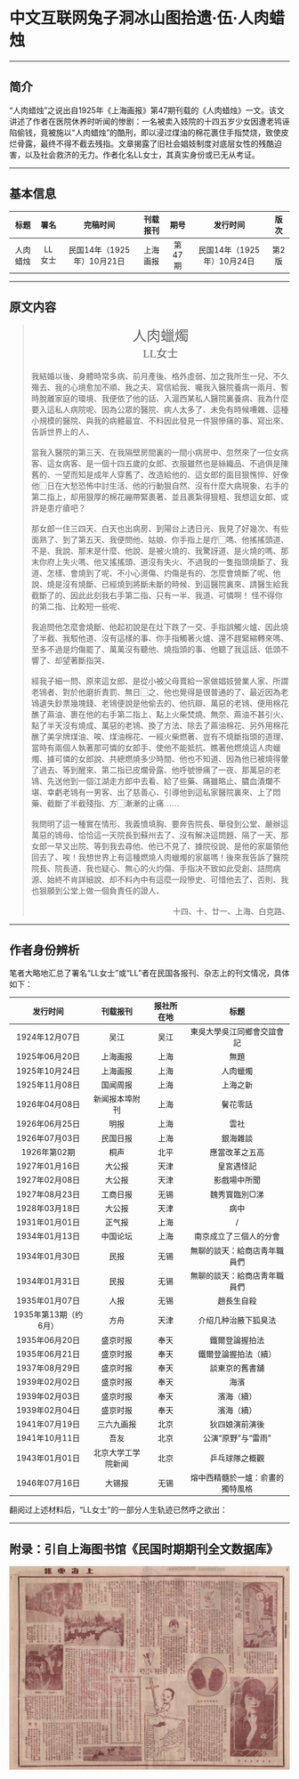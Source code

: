 # 中文互联网兔子洞冰山图拾遗·伍·人肉蜡烛

---

## 简介

“人肉蜡烛”之说出自1925年《上海画报》第47期刊载的《人肉蜡烛》一文。该文讲述了作者在医院休养时听闻的惨剧：一名被卖入妓院的十四五岁少女因遭老鸨诬陷偷钱，竟被施以“人肉蜡烛”的酷刑，即以浸过煤油的棉花裹住手指焚烧，致使皮烂骨露，最终不得不截去残指。文章揭露了旧社会娼妓制度对底层女性的残酷迫害，以及社会救济的无力。作者化名LL女士，其真实身份或已无从考证。

---

## 基本信息

|  标题  |  署名  |        完稿时间        | 刊载报刊 |  期号  |        发行时间        | 版次  |
|:----:|:----:|:------------------:|:----:|:----:|:------------------:|:---:|
| 人肉蜡烛 | LL女士 | 民国14年（1925年）10月21日 | 上海画报 | 第47期 | 民国14年（1925年）10月24日 | 第2版 |

---

## 原文内容
 
> <div style="text-align: center; font-family: 宋体; font-size: 1.8em;">人肉蠟燭</div>
> 
> <div style="text-align: center; font-family: 宋体; font-size: 1.4em;">LL女士</div>
> <br>
> <div style="text-align: left; font-family: 宋体; font-size: 1em;">我結婚以後、身體時常多病、前月產後、格外虛弱、加之我所生一兒、不久殤去、我的心境愈加不順、我之夫、寫信給我、囑我入醫院養病一兩月、暫時脫離家庭的環境、我便依了他的話、入滬西某私人醫院裏養病、我為什麼要入這私人病院呢、因為公眾的醫院、病人太多了、未免有時候嘈雜、這種小規模的醫院、與我的病體最宜、不料因此發見一件狠慘痛的事、寫出來、告訴世界上的人、</div>
> <br>
> <div style="text-align: left; font-family: 宋体; font-size: 1em;">當我入醫院的第三天、在我隔壁房間裏的一間小病房中、忽然來了一位女病客、這女病客、是一個十四五歲的女郎、衣服雖然也是絲織品、不過俱是陳舊的、一望而知是成年人穿舊了、改造給他的、這女郎的面目狠憔悴、好像他▢日在大愁恐怖中討生活、他的行動狠自然、沒有什麼大病現象、右手的第二指上，却用狠厚的棉花繃帶緊裹著、並且裹紮得狠粗、我想這女郎、或許是患疔瘡吧？</div>
> <br>
> <div style="text-align: left; font-family: 宋体; font-size: 1em;">那女郎一住三四天、白天也出病房、到陽台上透日光、我見了好幾次、有些面熟了、到了第五天、我便問他、姑娘、你手指上是疔▢嗎、他搖搖頭道、不是、我說、那末是什麼、他說、是被火燒的、我驚訝道、是火燒的嗎、那末你府上失火嗎、他又搖搖頭、道沒有失火、不過我的一隻指頭燒斷了、我道、怎樣、會燒到了呢、不小心燙傷、灼傷是有的、怎麼會燒斷了呢、他說、燒是沒有燒斷、已經燒到將斷未斷的時候、到這醫院裏來、請醫生給我截斷了的、因此此刻我右手第二指、只有一半、我道、可憐啊！ 怪不得你的第二指、比較短一些呢、</div>
> <br>
> <div style="text-align: left; font-family: 宋体; font-size: 1em;">我追問他怎麼會燒斷、他起初說是在灶下跌了一交、手指誤觸火爐、因此燒了半截、我駁他道、沒有這樣的事、你手指觸著火爐、還不趕緊縮轉來嗎、至多不過是灼傷罷了、萬萬沒有聽他、燒指頭的事、他聽了我這話、低頭不響了、却望著斷指哭、</div>
> <br>
> <div style="text-align: left; font-family: 宋体; font-size: 1em;">經我子細一問、原來這女郎、是從小被父母賣給一家做娼妓營業人家、所謂老鴇者、對於他磨折責罰、無日▢之、他也覺得是很普通的了、最近因為老鴇遺失鈔票幾塊錢、老鴇便說是他偷去的、他抗辯、萬惡的老鴇、便用棉花醮了蔴油、裹在他的右手第二指上、點上火柴焚燒、無奈、蔴油不甚引火、點了半天沒有燒成、萬惡的老鴇、換了方法、除去了蔴油棉花、另外用棉花醮了美孚牌煤油、唉、煤油棉花、一經火柴燃著、豈有不燒斷指頭的道理、當時有兩個人執著那可憐的女郎手、使他不能抵抗、瞧著他燃燒這人肉蠟燭、據可憐的女郎說、共總燃燒多少時間、他也不知道、因為他已被燒得暈了過去、等到醒來、第二指已皮爛骨露、他呼號慘痛了一夜、那萬惡的老鴇、先送他到一個江湖走方郎中去看、給了些藥、痛雖略止、膿血潰爛不堪、幸虧老鴇有一男客、出了慈善心、引導他到這私家醫院裏來、上了悶藥、截斷了半截殘指、方▢漸漸的止痛……</div>
> <br>
> <div style="text-align: left; font-family: 宋体; font-size: 1em;">我問明了這一種實在情形、我義憤填胸、要奔告院長、舉發到公堂、嚴辦這萬惡的鴇母、恰恰這一天院長到蘇州去了、沒有解决這問題、隔了一天、那女郎一早又出院、等到我去尋他、他已不見了、據院役說、是他的家屬領他回去了、唉！我想世界上有這種燃燒人肉蠟燭的家屬嗎！後來我告訴了醫院院長、院長道、我也疑心、無心的火灼傷、手指决不致如此受創、詰問病源、始終不肯詳細說、却不料內中有這麼一段慘史、可惜他去了、否則、我也狠願到公堂上做一個負責任的證人、</div>
> <br>
> <div style="text-align: right; font-family: 宋体; font-size: 1em;">十四、十、廿一、上海、白克路、</div>

---

## 作者身份辨析

笔者大略地汇总了署名“LL女士”或“LL”者在民国各报刊、杂志上的刊文情况，具体如下：

|      发行时间      |   刊载报刊    | 报社所在地 |        标题        |
|:--------------:|:---------:|:-----:|:----------------:|
|  1924年12月07日   |    吴江     |  吴江   |  東吳大學吳江同鄉會交誼會記   |
|  1925年06月20日   |   上海画报    |  上海   |       	無題        |
|  1925年10月24日   |   上海画报    |  上海   |       人肉蠟燭       |
|  1925年11月08日   |   国闻周报    |  上海   |       上海之新       |
|  1926年04月08日   | 	新闻报本埠附刊  |  上海   |      	鬢花零話       |
|  1926年06月25日   |    明报     |  上海   |        雲社        |
|  1926年07月03日   |   民国日报    |  上海   |      	銀海雜談       |
|   1926年第02期    |    桐声     |  北平   |     應當改革之五高      |
|  1927年01月16日   |    大公报    |  天津   |      	皇宮遇怪記      |
|  1927年02月08日   |    大公报    |  天津   |     	影戲場中所聞      |
|  1927年08月23日   |   工商日报    |  无锡   |     	魏秀寳臨別▢涕     |
|  1928年03月18日   |    大公报    |  天津   |        病中        |
|  1931年01月01日   |    正气报    |  上海   |        /         |
|  1934年01月13日   |   中国论坛    |  上海   |   南京成立了三個人的分會    |
|  1934年01月30日   |    民报     |  无锡   |  無聊的談天：給商店靑年職員們  |
|  1934年01月31日   |    民报     |  无锡   |  無聊的談天：給商店靑年職員們  |
|  1935年01月07日   |    人报     |  无锡   |      趙長生自殺       |
| 1935年第13期（约6月） |    方舟     |  天津   |    介绍几种治腋下狐臭法    |
|  1935年06月20日   |   盛京时报    |  奉天   |     鐵爾登論握拍法      |
|  1935年06月21日   |   盛京时报    |  奉天   |   	鐵爾登論握拍法（續）    |
|  1937年08月29日   |   盛京时报    |  奉天   |     談東京的舊書舖      |
|  1939年02月02日   |   盛京时报    |  奉天   |        海濱        |
|  1939年02月03日   |   盛京时报    |  奉天   |      濱海（續）       |
|  1939年02月04日   |   盛京时报    |  奉天   |      濱海（續）       |
|  1941年07月19日   |   三六九画报   |  北京   |     狄四娘演前演後      |
|  1941年10月11日   |    吾友     |  北京   |   公演“原野”与“雷雨”    |
|  1943年01月01日   | 北京大学工学院新闻 |  北京   |     乒乓球隊之概觀      |
|  1946年07月16日   |    大锡报    |  无锡   | 熔中西精髓於一爐：俞畫的獨特風格 |

翻阅过上述材料后，“LL女士”的一部分人生轨迹已然呼之欲出：

---

## 附录：引自上海图书馆《民国时期期刊全文数据库》

![上海画报-第四十七期-中华民国十四年十月廿四日-第二版](resources/a47eab1f2e1e6322d7c0652471330d5931047f5eee75d91c33be9a6d76855774.jpg)
